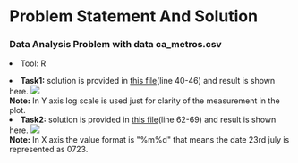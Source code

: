 <h1> Problem Statement And Solution </h1>
<h3> Data Analysis Problem with data ca_metros.csv</h3>
<p><li>Tool: R</li></p>
<li> <b>Task1:</b> solution is provided in <a href="https://github.com/MachineLearningWithHuman/Projects/blob/master/golorrey/iitr_golorry.r">this file</a>(line 40-46) and result is shown here.
<img src="https://github.com/MachineLearningWithHuman/Projects/blob/master/golorrey/Task1.png">
</li>
<b>Note:</b> In Y axis log scale is used just for clarity of the measurement in the plot.
<br>
<li><b>Task2:</b> solution is provided in <a href="https://github.com/MachineLearningWithHuman/Projects/blob/master/golorrey/iitr_golorry.r">this file</a>(line 62-69) and result is shown here.
<img src="https://github.com/MachineLearningWithHuman/Projects/blob/master/golorrey/task2.png"></li>
<b>Note:</b> In X axis the value format is "%m%d" that means the date 23rd july is represented as 0723.
